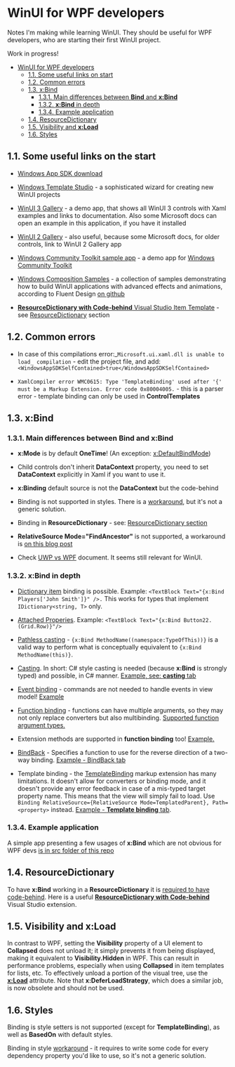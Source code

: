 # WinUI for WPF developers

Notes I'm making while learning WinUI. They should be useful for WPF developers, who are starting their first WinUI project.

Work in progress!

- [WinUI for WPF developers](#winui-for-wpf-developers)
  - [1.1. Some useful links on start](#11-some-useful-links-on-start)
  - [1.2. Common errors](#12-common-errors)
  - [1.3. x:Bind](#13-xbind)
    - [1.3.1. Main differences between **Bind** and **x:Bind**](#131-main-differences-between-bind-and-xbind)
    - [1.3.2. **x:Bind** in depth](#132-xbind-in-depth)
    - [1.3.4. Example application](#134-example-application)
  - [1.4. ResourceDictionary](#14-resourcedictionary)
  - [1.5. Visibility and **x:Load**](#15-visibility-and-xload)
  - [1.6. Styles](#16-styles)

## 1.1. Some useful links on the start

- [Windows App SDK download](https://learn.microsoft.com/en-us/windows/apps/windows-app-sdk/downloads)

- [Windows Template Studio](https://marketplace.visualstudio.com/items?itemName=TemplateStudio.TemplateStudioForWinUICs) - a sophisticated wizard for creating new WinUI projects

- [WinUI 3 Gallery](https://apps.microsoft.com/store/detail/winui-3-gallery/9P3JFPWWDZRC) - a demo app, that shows all WinUI 3 controls with Xaml examples and links to documentation. Also some Microsoft docs can open an example in this application, if you have it installed
  
- [WinUI 2 Gallery](https://apps.microsoft.com/store/detail/winui-2-gallery/9MSVH128X2ZT?hl=en-us&gl=us) - also useful, because some Microsoft docs, for older controls, link to WinUI 2 Gallery app

- [Windows Community Toolkit sample app](https://apps.microsoft.com/store/detail/windows-community-toolkit-sample-app/9NBLGGH4TLCQ) - a demo app for [Windows Community Toolkit](https://github.com/CommunityToolkit/WindowsCommunityToolkit)

- [Windows Composition Samples](https://apps.microsoft.com/store/detail/windows-composition-samples/9N1H8CZHBPXB) - a collection of samples demonstrating how to build WinUI applications with advanced effects and animations, according to Fluent Design [on github](https://github.com/microsoft/WindowsCompositionSamples)

- [**ResourceDictionary with Code-behind** Visual Studio Item Template](https://marketplace.visualstudio.com/items?itemName=FonsSonnemans.RDwCB) - see [ResourceDictionary](#14-resourcedictionary) section

## 1.2. Common errors

- In case of this compilations error:_`Microsoft.ui.xaml.dll is unable to load_ compilation` - edit the project file, and add: `<WindowsAppSDKSelfContained>true</WindowsAppSDKSelfContained>`
  
- `XamlCompiler error WMC0615: Type 'TemplateBinding' used after '{' must be a Markup Extension. Error code 0x80004005.` - this is a parser error - template binding can only be used in **ControlTemplates**

## 1.3. x:Bind

### 1.3.1. Main differences between **Bind** and **x:Bind**

- **x:Mode** is by default **OneTime**! (An exception: [x:DefaultBindMode](https://learn.microsoft.com/en-us/windows/uwp/xaml-platform/x-defaultbindmode-attribute))
  
- Child controls don't inherit **DataContext** property, you need to set **DataContext** explicitly in Xaml if you want to use it.
  
- **x:Binding** default source is not the **DataContext** but the code-behind

- Binding is not supported in styles. There is a [workaround](https://stackoverflow.com/questions/33573929/uwp-binding-in-style-setter-not-working), but it's not a generic solution.

- Binding in **ResourceDictionary** - see: [ResourceDictionary section](#14-resourcedictionary)

- **RelativeSource Mode="FindAncestor"** is not supported, a workaround is [on this blog post](https://blog.magnusmontin.net/2022/01/20/bind-to-a-parent-element-in-winui-3/)

- Check [UWP vs WPF](https://github.com/robloo/PublicDocs/blob/master/UWPvsWPF.md#markup-extensions--directives) document. It seems still relevant for WinUI.

### 1.3.2. **x:Bind** in depth

- [Dictionary item](https://learn.microsoft.com/en-us/windows/uwp/xaml-platform/x-bind-markup-extension#collections) binding is possible. Example: `<TextBlock Text="{x:Bind Players['John Smith']}" />.`
This works for types that implement `IDictionary<string, T>` only.

- [Attached Properies](https://learn.microsoft.com/en-us/windows/uwp/xaml-platform/x-bind-markup-extension#attached-properties). Example: `<TextBlock Text="{x:Bind Button22.(Grid.Row)}"/>`

- [Pathless casting](https://learn.microsoft.com/en-us/windows/uwp/xaml-platform/x-bind-markup-extension#pathless-casting) - `{x:Bind MethodName((namespace:TypeOfThis))}` is a valid way to perform what is conceptually equivalent to `{x:Bind MethodName(this)}`.

- [Casting](https://learn.microsoft.com/en-us/windows/uwp/xaml-platform/x-bind-markup-extension#casting). In short: C# style casting is needed (because **x:Bind** is strongly typed)  and possible, in C# manner. [Example, see: **casting** tab](<https://github.com/MaciekSwiszczowski/WinUI-for-WPF-devs/blob/main/src/Examples/Binding/MainWindow.xaml#:~:text=%3CComboBox%20x%3AName,SelectedItem)%2C%20Mode%3DOneWay%7D%22%20/%3E>)

- [Event binding](https://learn.microsoft.com/en-us/windows/uwp/xaml-platform/x-bind-markup-extension#event-binding) - commands are not needed to handle events in view model! [Example](https://github.com/MaciekSwiszczowski/WinUI-for-WPF-devs/blob/main/src/Examples/Binding/MainWindow.xaml#:~:text=counter%3A%22%20/%3E-,%3CButton%20Click%3D%22%7Bx%3ABind%20TestViewModel.IncreaseCountVersion1%7D%22,%3D%22%7Bx%3ABind%20TestViewModel.ClickCount%2C%20Mode%3DOneWay%7D%22%20/%3E,-%3C/StackPanel%3E)

- [Function binding](https://learn.microsoft.com/en-us/windows/uwp/data-binding/function-bindings) - functions can have multiple arguments, so they may not only replace converters but also multibinding. [Supported function argument types.](https://learn.microsoft.com/en-us/windows/uwp/data-binding/function-bindings#function-arguments)

- Extension methods are supported in **function binding** too! [Example.](https://github.com/MaciekSwiszczowski/WinUI-for-WPF-devs/blob/main/src/Examples/Binding/MainWindow.xaml#:~:text=%3CTextBlock%20Text%3D%22%7Bx%3ABind%20local%3AExtensionMethods,Debug(ComboBox.SelectedItem)%2C%20Mode%3DOneWay%7D%22%20/%3E)

- [BindBack](https://learn.microsoft.com/en-us/windows/uwp/data-binding/function-bindings#two-way-function-bindings) - Specifies a function to use for the reverse direction of a two-way binding. [Example - BindBack tab]([/src/Examples/Binding/MainWindow.xaml](https://github.com/MaciekSwiszczowski/WinUI-for-WPF-devs/blob/main/src/Examples/Binding/MainWindow.xaml#:~:text=%3CTextBox,PropertyChanged%7D%22%20/%3E))

- Template binding - the [TemplateBinding](https://learn.microsoft.com/en-us/windows/uwp/xaml-platform/templatebinding-markup-extension#remarks) markup extension has many limitations. It doesn't allow for converters or binding mode, and it doesn't provide any error feedback in case of a mis-typed target property name. This means that the view will simply fail to load. Use `Binding RelativeSource={RelativeSource Mode=TemplatedParent}, Path=<property>` instead. [Example - **Template binding** tab](https://github.com/MaciekSwiszczowski/WinUI-for-WPF-devs/blob/main/src/Examples/Binding/MainWindow.xaml#:~:text=%3C!%2D%2D%20%20Attempt%20to,%3C/TextBox%3E).

### 1.3.4. Example application

A simple app presenting a few usages of **x:Bind** which are not obvious for WPF devs [is in src folder of this repo](/src/Examples/)

## 1.4. ResourceDictionary

To have **x:Bind** working in a **ResourceDictionary** it is [required to have code-behind](https://learn.microsoft.com/en-us/windows/uwp/data-binding/data-binding-in-depth#resource-dictionaries-with-xbind).
Here is a useful [**ResourceDictionary with Code-behind**](https://marketplace.visualstudio.com/items?itemName=FonsSonnemans.RDwCB) Visual Studio extension.

## 1.5. Visibility and **x:Load**

In contrast to WPF, setting the **Visibility** property of a UI element to **Collapsed** does not unload it; it simply prevents it from being displayed, making it equivalent to **Visibility.Hidden** in WPF. This can result in performance problems, especially when using **Collapsed** in item templates for lists, etc. To effectively unload a portion of the visual tree, use the [**x:Load**](https://learn.microsoft.com/en-us/windows/uwp/xaml-platform/x-load-attribute) attribute. Note that **x:DeferLoadStrategy**, which does a similar job, is now obsolete and should not be used.

## 1.6. Styles

Binding is style setters is not supported (except for **TemplateBinding**), as well as **BasedOn** with default styles.

Binding in style [workaround](https://stackoverflow.com/a/33582406/275330) - it requires to write some code for every dependency property you'd like to use, so it's not a generic solution.
